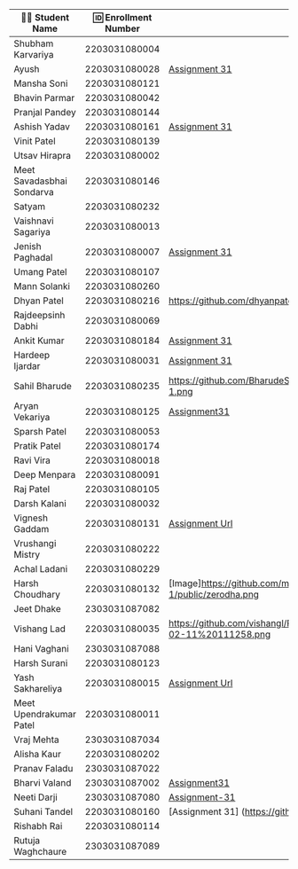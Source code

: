 | 👩‍🎓 Student Name               | 🆔 Enrollment Number | Assignment 31 URL | ReactJS Assignments Repo |
|--------------------------------|----------------------|-------------------|-------------|
| Shubham Karvariya              | 2203031080004        |                   |             |
| Ayush                          | 2203031080028        |     [Assignment 31](https://github.com/ayushvadodariya/ReactAssignment/blob/main/public/q1.jpg)              |    [GitHub](https://github.com/ayushvadodariya/ReactAssignment)         |
| Mansha Soni                    | 2203031080121        |                   |             |
| Bhavin Parmar                  | 2203031080042        |                   |             |
| Pranjal Pandey                 | 2203031080144        |                   |             |
| Ashish Yadav                   | 2203031080161        |[Assignment 31](https://github.com/AshishIT611/ReactJS/blob/main/public/zerodha_components.png)                   |[GitHub](https://github.com/AshishIT611/ReactJS)             |
| Vinit Patel                    | 2203031080139        |                   |             |
| Utsav Hirapra                  | 2203031080002        |                   |             |
| Meet Savadasbhai Sondarva      | 2203031080146        |                   |             |
| Satyam                         | 2203031080232        |                   |             |
| Vaishnavi Sagariya             | 2203031080013        |                   |             |
| Jenish Paghadal                | 2203031080007        |  [Assignment 31](https://github.com/ItsJESH/ReactAssignment/blob/main/public/Q1.png)                 | [GitHub](https://github.com/ItsJESH/ReactAssignment)            |
| Umang Patel                    | 2203031080107        |                   |             |
| Mann Solanki                   | 2203031080260        |                   |             |
| Dhyan Patel                    | 2203031080216        |https://github.com/dhyanpatel3/ReactAssignmentWDF/blob/main/component.png|https://github.com/dhyanpatel3/ReactAssignmentWDF|
| Rajdeepsinh Dabhi              | 2203031080069        |                   |             |
| Ankit Kumar                    | 2203031080184        |[Assignment 31](https://github.com/Ankiitsuthar/ReactAssignment/blob/main/public/Q1.jpg)|[GitHub](https://github.com/Ankiitsuthar/ReactAssignment)|
| Hardeep Ijardar                | 2203031080031        |[Assignment 31](https://github.com/HardeepIjardar/React-Assignments/blob/main/Assignment1/Assignment-1.png)|https://github.com/HardeepIjardar/React-Assignments|
| Sahil Bharude                  | 2203031080235        |https://github.com/BharudeSahil/React-Assignments/blob/main/Assignment1/React-Assignment-1.png|https://github.com/BharudeSahil/React-Assignments/tree/main|
| Aryan Vekariya                 | 2203031080125        |[Assignment31](https://github.com/aaryanvekariya/React/blob/main/task1.png) |[Github](https://github.com/aaryanvekariya/React)             |
| Sparsh Patel                   | 2203031080053        |                   |             |
| Pratik Patel                   | 2203031080174        |                   |             |
| Ravi Vira                      | 2203031080018        |                   |             |
| Deep Menpara                   | 2203031080091        |                   |             |
| Raj Patel                      | 2203031080105        |                   |             |
| Darsh Kalani                   | 2203031080032        |                   |             |
| Vignesh Gaddam                 | 2203031080131        | [Assignment Url](https://github.com/mrvigneshgaddam/React-Assignment/blob/main/Assignment-1/public/Assignment.png)                  |  [GitHub](https://github.com/mrvigneshgaddam/React-Assignment)           |
| Vrushangi Mistry               | 2203031080222        |                   |             |
| Achal Ladani                   | 2203031080229        |                   |             |
| Harsh Choudhary                | 2203031080132        |[Image]https://github.com/mrHarshchoudhary/ReactAssignment/blob/main/Assignment-1/public/zerodha.png                   |[Github]https://github.com/mrHarshchoudhary/ReactAssignment             |
| Jeet Dhake                     | 2303031087082        |                   |             |
| Vishang Lad                    | 2203031080035        |https://github.com/vishangl/React_Assignments/blob/main/Assignment%201/Screenshot%202025-02-11%20111258.png                   |https://github.com/vishangl/React_Assignments|
| Hani Vaghani                   | 2303031087088        |                   |             |
| Harsh Surani                   | 2203031080123        |                   |             |
| Yash Sakhareliya               | 2203031080015        |[Assignment Url](https://github.com/YashSakhareliya/ReactWdfAssignments/blob/main/image.png)| [Github](https://github.com/YashSakhareliya/ReactWdfAssignments)            |
| Meet Upendrakumar Patel        | 2203031080011        |                   |             |
| Vraj Mehta                     | 2303031087034        |                   |             |
| Alisha Kaur                    | 2203031080202        |                   |             |
| Pranav Faladu                  | 2303031087022        |                   |             |
| Bharvi Valand                  | 2303031087002        |[Assignment31](https://github.com/bharvivaland/ReactAssignments/blob/main/images/finalReact.jpg)|[Github](https://github.com/bharvivaland/ReactAssignments.git)|
| Neeti Darji                    | 2303031087080|[Assignment-31](https://github.com/Neetidarji/React_Assignment/blob/main/task1/image.jpg)|[Github](https://github.com/Neetidarji/React_Assignment)|
| Suhani Tandel                  | 2203031080160        | [Assignment 31] (https://github.com/SuhaniTandel/React/blob/main/public/snap.png) | [Github](https://github.com/SuhaniTandel/React)     |
| Rishabh Rai                    | 2203031080114        |                   |             |
| Rutuja Waghchaure              | 2303031087089        |                   |             |
